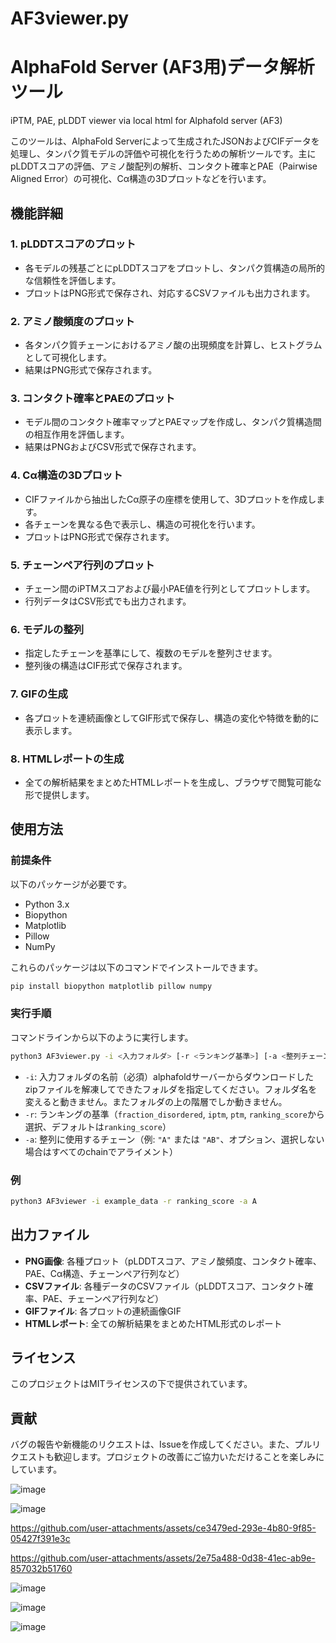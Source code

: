 # AF3viewer.py 
# AlphaFold Server (AF3用)データ解析ツール

iPTM, PAE, pLDDT viewer via local html for Alphafold server (AF3)

このツールは、AlphaFold Serverによって生成されたJSONおよびCIFデータを処理し、タンパク質モデルの評価や可視化を行うための解析ツールです。主にpLDDTスコアの評価、アミノ酸配列の解析、コンタクト確率とPAE（Pairwise Aligned Error）の可視化、Cα構造の3Dプロットなどを行います。

## 機能詳細

### 1. pLDDTスコアのプロット
- 各モデルの残基ごとにpLDDTスコアをプロットし、タンパク質構造の局所的な信頼性を評価します。
- プロットはPNG形式で保存され、対応するCSVファイルも出力されます。

### 2. アミノ酸頻度のプロット
- 各タンパク質チェーンにおけるアミノ酸の出現頻度を計算し、ヒストグラムとして可視化します。
- 結果はPNG形式で保存されます。

### 3. コンタクト確率とPAEのプロット
- モデル間のコンタクト確率マップとPAEマップを作成し、タンパク質構造間の相互作用を評価します。
- 結果はPNGおよびCSV形式で保存されます。

### 4. Cα構造の3Dプロット
- CIFファイルから抽出したCα原子の座標を使用して、3Dプロットを作成します。
- 各チェーンを異なる色で表示し、構造の可視化を行います。
- プロットはPNG形式で保存されます。

### 5. チェーンペア行列のプロット
- チェーン間のiPTMスコアおよび最小PAE値を行列としてプロットします。
- 行列データはCSV形式でも出力されます。

### 6. モデルの整列
- 指定したチェーンを基準にして、複数のモデルを整列させます。
- 整列後の構造はCIF形式で保存されます。

### 7. GIFの生成
- 各プロットを連続画像としてGIF形式で保存し、構造の変化や特徴を動的に表示します。

### 8. HTMLレポートの生成
- 全ての解析結果をまとめたHTMLレポートを生成し、ブラウザで閲覧可能な形で提供します。

## 使用方法

### 前提条件

以下のパッケージが必要です。

- Python 3.x
- Biopython
- Matplotlib
- Pillow
- NumPy

これらのパッケージは以下のコマンドでインストールできます。

```bash
pip install biopython matplotlib pillow numpy
```

### 実行手順

コマンドラインから以下のように実行します。

```bash
python3 AF3viewer.py -i <入力フォルダ> [-r <ランキング基準>] [-a <整列チェーン>]
```

- `-i`: 入力フォルダの名前（必須）alphafoldサーバーからダウンロードしたzipファイルを解凍してできたフォルダを指定してください。フォルダ名を変えると動きません。またフォルダの上の階層でしか動きません。
- `-r`: ランキングの基準（`fraction_disordered`, `iptm`, `ptm`, `ranking_score`から選択、デフォルトは`ranking_score`）
- `-a`: 整列に使用するチェーン（例: `"A"` または `"AB"`、オプション、選択しない場合はすべてのchainでアライメント）

### 例

```bash
python3 AF3viewer -i example_data -r ranking_score -a A
```

## 出力ファイル

- **PNG画像**: 各種プロット（pLDDTスコア、アミノ酸頻度、コンタクト確率、PAE、Cα構造、チェーンペア行列など）
- **CSVファイル**: 各種データのCSVファイル（pLDDTスコア、コンタクト確率、PAE、チェーンペア行列など）
- **GIFファイル**: 各プロットの連続画像GIF
- **HTMLレポート**: 全ての解析結果をまとめたHTML形式のレポート

## ライセンス

このプロジェクトはMITライセンスの下で提供されています。

## 貢献

バグの報告や新機能のリクエストは、Issueを作成してください。また、プルリクエストも歓迎します。プロジェクトの改善にご協力いただけることを楽しみにしています。


![image](https://github.com/user-attachments/assets/8c4f5302-4e10-4ffb-a6a5-98e77f65bcc3)

![image](https://github.com/user-attachments/assets/b880350b-fa2f-4c01-b231-b87b936feb4d)

https://github.com/user-attachments/assets/ce3479ed-293e-4b80-9f85-05427f391e3c

https://github.com/user-attachments/assets/2e75a488-0d38-41ec-ab9e-857032b51760

![image](https://github.com/user-attachments/assets/fa156379-be3e-4d07-91cd-74618ec12eed)

![image](https://github.com/user-attachments/assets/bc7e108d-add1-484a-9aa0-2d72436738f0)

![image](https://github.com/user-attachments/assets/4c9143a9-a9e2-4bd6-baa2-77d025bf5d20)
